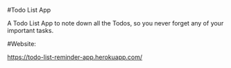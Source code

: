 #Todo List App

A Todo List App to note down all the Todos, so you never forget any of your important tasks.

#Website:

https://todo-list-reminder-app.herokuapp.com/
